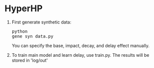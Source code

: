 # HyperHP

1. First generate synthetic data:<br /><pre>python gene_syn_data.py</pre> You can specify the base, impact, decay, and delay effect manually.

2. To train main model and learn delay, use train.py</pre>. The results will be stored in 'log/out'
